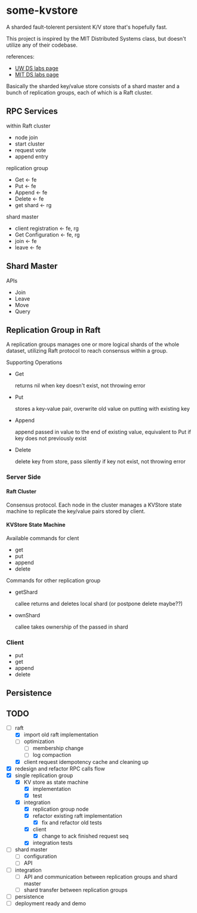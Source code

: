 # some-kvstore
A sharded fault-tolerent persistent K/V store that's hopefully fast.

This project is inspired by the MIT Distributed Systems class, but doesn't utilize any of their codebase.

references:
- [UW DS labs page](https://gitlab.cs.washington.edu/dwoos/452-labs/-/wikis/home)
- [MIT DS labs page](http://nil.csail.mit.edu/6.824/2015/index.html)

Basically the sharded key/value store consists of a shard master and a bunch of replication groups, each of which is a Raft cluster.

## RPC Services

within Raft cluster
- node join
- start cluster
- request vote
- append entry

replication group
- Get <- fe
- Put <- fe
- Append <- fe
- Delete <- fe
- get shard <- rg

shard master
- client registration <- fe, rg
- Get Configuration <- fe, rg
- join <- fe
- leave <- fe

## Shard Master

APIs

- Join
- Leave
- Move
- Query

## Replication Group in Raft

A replication groups manages one or more logical shards of the whole dataset, utilizing Raft protocol to reach consensus within a group.

Supporting Operations
- Get

    returns nil when key doesn't exist, not throwing error

- Put

    stores a key-value pair, overwrite old value on putting with existing key

- Append

    append passed in value to the end of existing value, equivalent to Put if key does not previously exist

- Delete

    delete key from store, pass silently if key not exist, not throwing error

### Server Side

#### Raft Cluster
Consensus protocol. Each node in the cluster manages a KVStore state machine to replicate the key/value pairs stored by client.

#### KVStore State Machine
Available commands for clent
- get
- put
- append
- delete

Commands for other replication group
- getShard

    callee returns and deletes local shard (or postpone delete maybe??)

- ownShard

    callee takes ownership of the passed in shard

### Client
- put
- get
- append
- delete

## Persistence

## TODO
- [ ] raft
    - [x] import old raft implementation
    - [ ] optimization
        - [ ] membership change
        - [ ] log compaction
    - [x] client request idempotency cache and cleaning up
- [x] redesign and refactor RPC calls flow
- [x] single replication group
    - [x] KV store as state machine
        - [x] implementation
        - [x] test
    - [x] integration
        - [x] replication group node
        - [x] refactor existing raft implementation
            - [x] fix and refactor old tests
        - [x] client
            - [x] change to ack finished request seq
        - [x] integration tests
- [ ] shard master
    - [ ] configuration
    - [ ] API
- [ ] integration
    - [ ] API and communication between replication groups and shard master
    - [ ] shard transfer between replication groups
- [ ] persistence
- [ ] deployment ready and demo